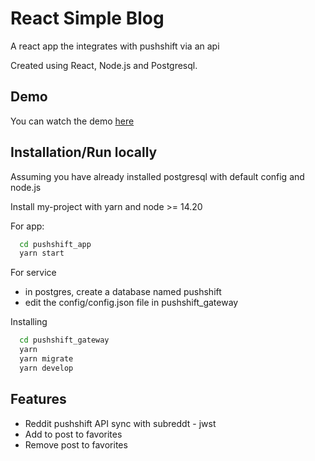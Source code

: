
# React Simple Blog

A react app the integrates with pushshift via an api 

Created using React, Node.js and Postgresql.

## Demo

You can watch the demo [here](https://drive.google.com/file/d/1GXwVGEdQmG5eeRlRfEc42rQuZ0f1f7Nf/view?usp=sharing)



## Installation/Run locally
Assuming you have already installed postgresql with default config and node.js

Install my-project with yarn and node >= 14.20

For app:
```bash
  cd pushshift_app
  yarn start
```

For service
- in postgres, create a database named pushshift
- edit the config/config.json file in pushshift_gateway

Installing
```bash
  cd pushshift_gateway
  yarn
  yarn migrate
  yarn develop
```
    
## Features

- Reddit pushshift API sync with subreddt - jwst
- Add to post to favorites
- Remove post to favorites

